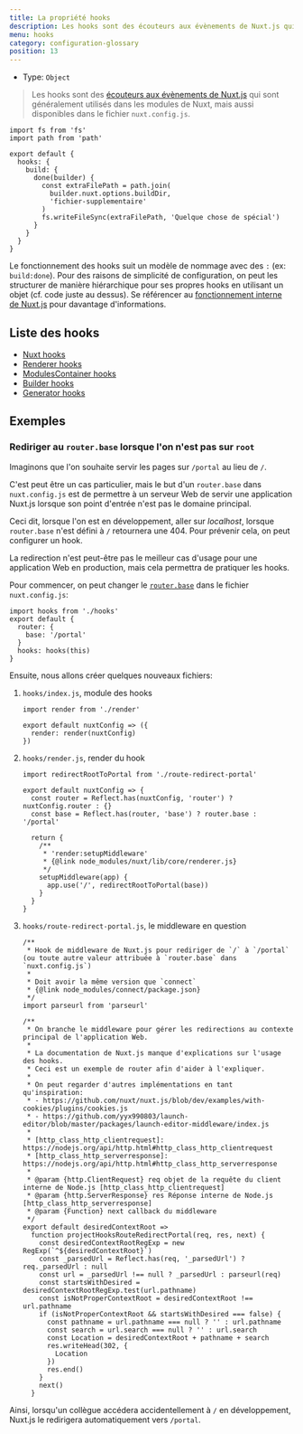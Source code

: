 ```yaml
---
title: La propriété hooks
description: Les hooks sont des écouteurs aux évènements de Nuxt.js qui sont généralement utilisés dans les modules de Nuxt, mais aussi disponibles dans le fichier `nuxt.config.js`.
menu: hooks
category: configuration-glossary
position: 13
---
```


- Type: `Object`

> Les hooks sont des [écouteurs aux évènements de Nuxt.js](/docs/2.x/internals-glossary/internals) qui sont généralement utilisés dans les modules de Nuxt, mais aussi disponibles dans le fichier `nuxt.config.js`.

```js{}[nuxt.config.js]
import fs from 'fs'
import path from 'path'

export default {
  hooks: {
    build: {
      done(builder) {
        const extraFilePath = path.join(
          builder.nuxt.options.buildDir,
          'fichier-supplementaire'
        )
        fs.writeFileSync(extraFilePath, 'Quelque chose de spécial')
      }
    }
  }
}
```

Le fonctionnement des hooks suit un modèle de nommage avec des `:` (ex: `build:done`). Pour des raisons de simplicité de configuration, on peut les structurer de manière hiérarchique pour ses propres hooks en utilisant un objet (cf. code juste au dessus). Se référencer au [fonctionnement interne de Nuxt.js](/guides/internals-glossary/internals) pour davantage d'informations.

## Liste des hooks

- [Nuxt hooks](/guides/internals-glossary/internals-nuxt#hooks)
- [Renderer hooks](/guides/internals-glossary/internals-renderer#hooks)
- [ModulesContainer hooks](/guides/internals-glossary/internals-module-container#hooks)
- [Builder hooks](/guides/internals-glossary/internals-builder#hooks)
- [Generator hooks](/guides/internals-glossary/internals-generator#hooks)

## Exemples

### Rediriger au `router.base` lorsque l'on n'est pas sur `root`

Imaginons que l'on souhaite servir les pages sur `/portal` au lieu de `/`.

C'est peut être un cas particulier, mais le but d'un `router.base` dans `nuxt.config.js` est de permettre à un serveur Web de servir une application Nuxt.js lorsque son point d'entrée n'est pas le domaine principal.

Ceci dit, lorsque l'on est en développement, aller sur _localhost_, lorsque `router.base` n'est défini à `/` retournera une 404. Pour prévenir cela, on peut configurer un hook.

La redirection n'est peut-être pas le meilleur cas d'usage pour une application Web en production, mais cela permettra de pratiquer les hooks.

Pour commencer, on peut changer le [`router.base`](/docs/2.x/configuration-glossary/configuration-router#base) dans le fichier `nuxt.config.js`:

```js{}[nuxt.config.js]
import hooks from './hooks'
export default {
  router: {
    base: '/portal'
  }
  hooks: hooks(this)
}
```

Ensuite, nous allons créer quelques nouveaux fichiers:

1. `hooks/index.js`, module des hooks

   ```js{}[hooks/index.js]
   import render from './render'

   export default nuxtConfig => ({
     render: render(nuxtConfig)
   })
   ```

2. `hooks/render.js`, render du hook

   ```js{}[hooks/render.js]
   import redirectRootToPortal from './route-redirect-portal'

   export default nuxtConfig => {
     const router = Reflect.has(nuxtConfig, 'router') ? nuxtConfig.router : {}
     const base = Reflect.has(router, 'base') ? router.base : '/portal'

     return {
       /**
        * 'render:setupMiddleware'
        * {@link node_modules/nuxt/lib/core/renderer.js}
        */
       setupMiddleware(app) {
         app.use('/', redirectRootToPortal(base))
       }
     }
   }
   ```

3. `hooks/route-redirect-portal.js`, le middleware en question

   ```js{}[hooks/route-redirect-portal.js]
   /**
    * Hook de middleware de Nuxt.js pour rediriger de `/` à `/portal` (ou toute autre valeur attribuée à `router.base` dans `nuxt.config.js`)
    *
    * Doit avoir la même version que `connect`
    * {@link node_modules/connect/package.json}
    */
   import parseurl from 'parseurl'

   /**
    * On branche le middleware pour gérer les redirections au contexte principal de l'application Web.
    *
    * La documentation de Nuxt.js manque d'explications sur l'usage des hooks.
    * Ceci est un exemple de router afin d'aider à l'expliquer.
    *
    * On peut regarder d'autres implémentations en tant qu'inspiration:
    * - https://github.com/nuxt/nuxt.js/blob/dev/examples/with-cookies/plugins/cookies.js
    * - https://github.com/yyx990803/launch-editor/blob/master/packages/launch-editor-middleware/index.js
    *
    * [http_class_http_clientrequest]: https://nodejs.org/api/http.html#http_class_http_clientrequest
    * [http_class_http_serverresponse]: https://nodejs.org/api/http.html#http_class_http_serverresponse
    *
    * @param {http.ClientRequest} req objet de la requête du client interne de Node.js [http_class_http_clientrequest]
    * @param {http.ServerResponse} res Réponse interne de Node.js [http_class_http_serverresponse]
    * @param {Function} next callback du middleware
    */
   export default desiredContextRoot =>
     function projectHooksRouteRedirectPortal(req, res, next) {
       const desiredContextRootRegExp = new RegExp(`^${desiredContextRoot}`)
       const _parsedUrl = Reflect.has(req, '_parsedUrl') ? req._parsedUrl : null
       const url = _parsedUrl !== null ? _parsedUrl : parseurl(req)
       const startsWithDesired = desiredContextRootRegExp.test(url.pathname)
       const isNotProperContextRoot = desiredContextRoot !== url.pathname
       if (isNotProperContextRoot && startsWithDesired === false) {
         const pathname = url.pathname === null ? '' : url.pathname
         const search = url.search === null ? '' : url.search
         const Location = desiredContextRoot + pathname + search
         res.writeHead(302, {
           Location
         })
         res.end()
       }
       next()
     }
   ```

Ainsi, lorsqu'un collègue accédera accidentellement à `/` en développement, Nuxt.js le redirigera automatiquement vers `/portal`.
